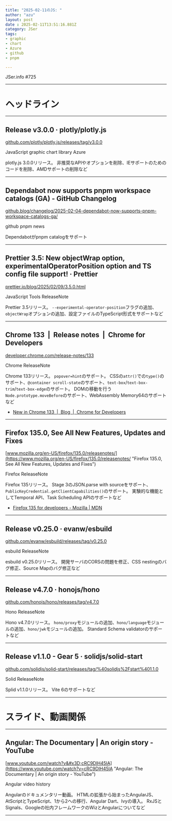 ```yaml
---
title: "2025-02-11のJS: "
author: "azu"
layout: post
date : 2025-02-11T13:51:16.881Z
category: JSer
tags:
- graphic
- chart
- Azure
- github
- pnpm

---
```


JSer.info #725

----

<h1 class="site-genre">ヘッドライン</h1>

----

## Release v3.0.0 · plotly/plotly.js
[github.com/plotly/plotly.js/releases/tag/v3.0.0](https://github.com/plotly/plotly.js/releases/tag/v3.0.0 "Release v3.0.0 · plotly/plotly.js")
<p class="jser-tags jser-tag-icon"><span class="jser-tag">JavaScript</span> <span class="jser-tag">graphic</span> <span class="jser-tag">chart</span> <span class="jser-tag">library</span> <span class="jser-tag">Azure</span></p>

plotly.js 3.0.0リリース。
非推奨なAPIやオプションを削除、IEサポートのためのコードを削除、AMDサポートの削除など


----

## Dependabot now supports pnpm workspace catalogs (GA) - GitHub Changelog
[github.blog/changelog/2025-02-04-dependabot-now-supports-pnpm-workspace-catalogs-ga/](https://github.blog/changelog/2025-02-04-dependabot-now-supports-pnpm-workspace-catalogs-ga/ "Dependabot now supports pnpm workspace catalogs (GA) - GitHub Changelog")
<p class="jser-tags jser-tag-icon"><span class="jser-tag">github</span> <span class="jser-tag">pnpm</span> <span class="jser-tag">news</span></p>

Dependabotがpnpm catalogをサポート


----

## Prettier 3.5: New objectWrap option, experimentalOperatorPosition option and TS config file support! · Prettier
[prettier.io/blog/2025/02/09/3.5.0.html](https://prettier.io/blog/2025/02/09/3.5.0.html "Prettier 3.5: New objectWrap option, experimentalOperatorPosition option and TS config file support! · Prettier")
<p class="jser-tags jser-tag-icon"><span class="jser-tag">JavaScript</span> <span class="jser-tag">Tools</span> <span class="jser-tag">ReleaseNote</span></p>

Prettier 3.5リリース。
`--experimental-operator-position`フラグの追加、`objectWrap`オプションの追加、設定ファイルのTypeScript形式をサポートなど


----

## Chrome 133  |  Release notes  |  Chrome for Developers
[developer.chrome.com/release-notes/133](https://developer.chrome.com/release-notes/133 "Chrome 133  |  Release notes  |  Chrome for Developers")
<p class="jser-tags jser-tag-icon"><span class="jser-tag">Chrome</span> <span class="jser-tag">ReleaseNote</span></p>

Chrome 133リリース。
`popover=hint`のサポート。
CSSの`attr()`での`type()`のサポート、`@container scroll-state`のサポート、`text-box`/`text-box-trim`/`text-box-edge`のサポート。
DOMの移動を行う`Node.prototype.moveBefore`のサポート、WebAssembly Memory64のサポートなど

- [New in Chrome 133  |  Blog  |  Chrome for Developers](https://developer.chrome.com/blog/new-in-chrome-133?hl=en "New in Chrome 133  |  Blog  |  Chrome for Developers")

----

## Firefox 135.0, See All New Features, Updates and Fixes
[www.mozilla.org/en-US/firefox/135.0/releasenotes/](https://www.mozilla.org/en-US/firefox/135.0/releasenotes/ "Firefox 135.0, See All New Features, Updates and Fixes")
<p class="jser-tags jser-tag-icon"><span class="jser-tag">Firefox</span> <span class="jser-tag">ReleaseNote</span></p>

Firefox 135リリース。
Stage 3のJSON.parse with sourceをサポート、`PublicKeyCredential.getClientCapabilities()`のサポート。
実験的な機能としてTemporal API、Task Scheduling APIのサポートなど

- [Firefox 135 for developers - Mozilla | MDN](https://developer.mozilla.org/en-US/docs/Mozilla/Firefox/Releases/135 "Firefox 135 for developers - Mozilla | MDN")

----

## Release v0.25.0 · evanw/esbuild
[github.com/evanw/esbuild/releases/tag/v0.25.0](https://github.com/evanw/esbuild/releases/tag/v0.25.0 "Release v0.25.0 · evanw/esbuild")
<p class="jser-tags jser-tag-icon"><span class="jser-tag">esbuild</span> <span class="jser-tag">ReleaseNote</span></p>

esbuild v0.25.0リリース。
開発サーバのCORSの問題を修正、CSS nestingのバグ修正、Source Mapのバグ修正など


----

## Release v4.7.0 · honojs/hono
[github.com/honojs/hono/releases/tag/v4.7.0](https://github.com/honojs/hono/releases/tag/v4.7.0 "Release v4.7.0 · honojs/hono")
<p class="jser-tags jser-tag-icon"><span class="jser-tag">Hono</span> <span class="jser-tag">ReleaseNote</span></p>

Hono v4.7.0リリース。
`hono/proxy`モジュールの追加、`hono/language`モジュールの追加、`hono/jwk`モジュールの追加。
Standard Schema validatorのサポートなど


----

## Release v1.1.0 - Gear 5 · solidjs/solid-start
[github.com/solidjs/solid-start/releases/tag/%40solidjs%2Fstart%401.1.0](https://github.com/solidjs/solid-start/releases/tag/%40solidjs%2Fstart%401.1.0 "Release v1.1.0 - Gear 5 · solidjs/solid-start")
<p class="jser-tags jser-tag-icon"><span class="jser-tag">Solid</span> <span class="jser-tag">ReleaseNote</span></p>

Splid v1.1.0リリース。
Vite 6のサポートなど


----
<h1 class="site-genre">スライド、動画関係</h1>

----

## Angular: The Documentary | An origin story - YouTube
[www.youtube.com/watch?v&#x3D;cRC9DlH45lA](https://www.youtube.com/watch?v=cRC9DlH45lA "Angular: The Documentary | An origin story - YouTube")
<p class="jser-tags jser-tag-icon"><span class="jser-tag">Angular</span> <span class="jser-tag">video</span> <span class="jser-tag">history</span></p>

Angularのドキュメンタリー動画。
HTMLの拡張から始まったAngularJS、AtScriptとTypeScript、1から2への移行、Angular Dart、Ivyの導入。
RxJSとSignals、Googleの社内フレームワークのWizとAngularについてなど


----
